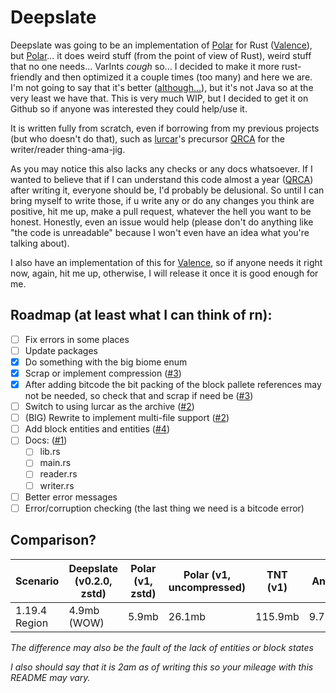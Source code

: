 # Deepslate

Deepslate was going to be an implementation of [Polar](https://github.com/hollow-cube/polar) for Rust ([Valence](https://github.com/valence-rs/valence)), but [Polar](https://github.com/hollow-cube/polar)... it does weird stuff (from the point of view of Rust), weird stuff that no one needs... VarInts *cough* so... I decided to make it more rust-friendly and then optimized it a couple times (too many) and here we are. I'm not going to say that it's better ([although...](#comparison)), but it's not Java so at the very least we have that. This is very much WIP, but I decided to get it on Github so if anyone was interested they could help/use it.

It is written fully from scratch, even if borrowing from my previous projects (but who doesn't do that), such as [lurcar](https://github.com/0skar16/lurcar)'s precursor [QRCA](https://github.com/0skar16/qrca) for the writer/reader thing-ama-jig.

As you may notice this also lacks any checks or any docs whatsoever. If I wanted to believe that if I can understand this code almost a year ([QRCA](https://github.com/0skar16/qrca)) after writing it, everyone should be, I'd probably be delusional. So until I can bring myself to write those, if u write any or do any changes you think are positive, hit me up, make a pull request, whatever the hell you want to be honest. Honestly, even an issue would help (please don't do anything like "the code is unreadable" because I won't even have an idea what you're talking about).

I also have an implementation of this for [Valence](https://github.com/valence-rs/valence), so if anyone needs it right now, again, hit me up, otherwise, I will release it once it is good enough for me.

## Roadmap (at least what I can think of rn):
- [ ] Fix errors in some places
- [ ] Update packages
- [x] Do something with the big biome enum 
- [x] Scrap or implement compression ([#3](https://github.com/0skar16/deepslate/issues/3))
- [x] After adding bitcode the bit packing of the block pallete references may not be needed, so check that and scrap if need be ([#3](https://github.com/0skar16/deepslate/issues/3))
- [ ] Switch to using lurcar as the archive ([#2](https://github.com/0skar16/deepslate/issues/2))
- [ ] (BIG) Rewrite to implement multi-file support ([#2](https://github.com/0skar16/deepslate/issues/2))
- [ ] Add block entities and entities ([#4](https://github.com/0skar16/deepslate/issues/4))
- [ ] Docs: ([#1](https://github.com/0skar16/deepslate/issues/1))
    - [ ] lib.rs
    - [ ] main.rs
    - [ ] reader.rs
    - [ ] writer.rs
- [ ] Better error messages
- [ ] Error/corruption checking (the last thing we need is a bitcode error)

## Comparison?

| Scenario        | Deepslate (v0.2.0, zstd)         | Polar (v1, zstd) | Polar (v1, uncompressed) | TNT (v1) | Anvil |
|-----------------|----------------------------------|------------------|--------------------------|----------|-------|
| 1.19.4 Region   | 4.9mb (WOW)                      | 5.9mb            | 26.1mb                   | 115.9mb  | 9.7mb |

*The difference may also be the fault of the lack of entities or block states*

*I also should say that it is 2am as of writing this so your mileage with this README may vary.*

